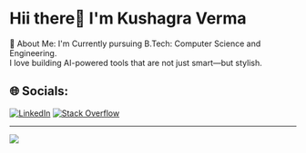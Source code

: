 <h1>Hii there👋 I'm Kushagra Verma </h1>
💫 About Me:
I'm Currently pursuing B.Tech: Computer Science and Engineering.<br>
I love building AI-powered tools that are not just smart—but stylish.

## 🌐 Socials:
[![LinkedIn](https://img.shields.io/badge/LinkedIn-%230077B5.svg?logo=linkedin&logoColor=white)](https://www.linkedin.com/in/thekushagraverma/) [![Stack Overflow](https://img.shields.io/badge/-Stackoverflow-FE7A16?logo=stack-overflow&logoColor=white)](https://stackoverflow.com/users/edit/31370664)



---
[![](https://visitcount.itsvg.in/api?id=AryaBandhu&icon=2&color=8)](https://visitcount.itsvg.in)

<!-- Proudly created with GPRM ( https://gprm.itsvg.in ) -->


                                               

